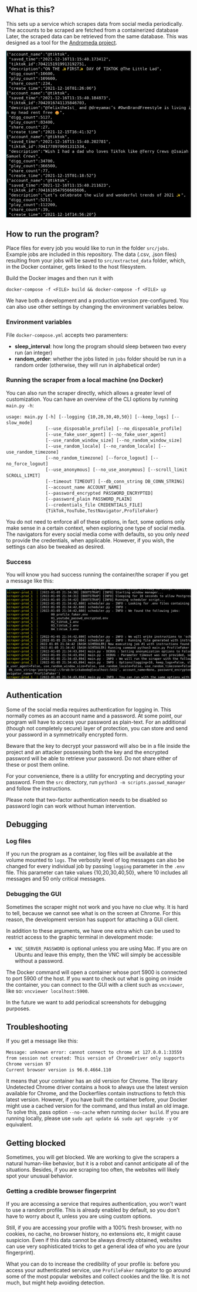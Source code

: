 ## What is this?
This sets up a service which scrapes data from social media periodically.
The accounts to be scraped are fetched from a containerized database
Later, the scraped data can be retrieved from the same database.
This was designed as a tool for the [Andromeda project](https://github.com/Jellyfish-Insights/andromeda).

![](docs/img/data-screenshot.png)

## How to run the program?

Place files for every job you would like to run in the folder `src/jobs`.
Example jobs are included in this repository. The data (.csv, .json files)
resulting from your jobs will be saved to `src/extracted_data` folder, which,
in the Docker container, gets linked to the host filesystem.

Build the Docker images and then run it with
```
docker-compose -f <FILE> build && docker-compose -f <FILE> up
```

We have both a development and a production version pre-configured. You can also
use other settings by changing the environment variables below.

### Environment variables
File `docker-compose.yml` accepts two paramenters:
- **sleep_interval**: how long the program should sleep between two every
run (an integer)
- **random_order**: whether the jobs listed in `jobs` folder should be run in
a random order (otherwise, they will run in alphabetical order)

### Running the scraper from a local machine (no Docker)

You can also run the scraper directly, which allows a greater level of
customization. You can have an overview of the CLI options by running
`main.py -h`:

```
usage: main.py [-h] [--logging {10,20,30,40,50}] [--keep_logs] [--slow_mode]
               [--use_disposable_profile] [--no_disposable_profile]
               [--use_fake_user_agent] [--no_fake_user_agent]
               [--use_random_window_size] [--no_random_window_size]
               [--use_random_locale] [--no_random_locale] [--use_random_timezone]
               [--no_random_timezone] [--force_logout] [--no_force_logout]
               [--use_anonymous] [--no_use_anonymous] [--scroll_limit SCROLL_LIMIT]
               [--timeout TIMEOUT] [--db_conn_string DB_CONN_STRING]
               [--account_name ACCOUNT_NAME]
               [--password_encrypted PASSWORD_ENCRYPTED]
               [--password_plain PASSWORD_PLAIN]
               [--credentials_file CREDENTIALS_FILE]
               {TikTok,YouTube,TestNavigator,ProfileFaker}
```

You do not need to enforce all of these options, in fact, some options only make
sense in a certain context, when exploring one type of social media. The navigators
for every social media come with defaults, so you only _need_ to provide the
credentials, when applicable. However, if you wish, the settings can also be
tweaked as desired.

### Success
You will know you had success running the container/the scraper if you get a 
message like this:

![](docs/img/success.jpeg)

## Authentication
Some of the social media requires authentication for logging in. This normally
comes as an account name and a password. At some point, our program will have
to access your password as plain-text. For an additional (though not completely
secure) layer of protection, you can store and send your password in a
symmetrically encrypted form.

Beware that the key to decrypt your password will also be in a file inside the
project and an attacker possessing both the key and the encrypted password will
be able to retrieve your password. Do not share either of these or post them 
online.

For your convenience, there is a utility for encrypting and decrypting your
password. From the `src` directory, run `python3 -m scripts.passwd_manager`
and follow the instructions.

Please note that two-factor authentication needs to be disabled so password login
can work without human intervention.

## Debugging

### Log files

If you run the program as a container, log files will be available at the volume
mounted to `logs`. The verbosity level of log messages can also be changed
for every individual job by passing `logging` parameter in the `.env` file.
This parameter can take values {10,20,30,40,50}, where 10 includes all messages
and 50 only critical messages.
### Debugging the GUI

Sometimes the scraper might not work and you have no clue why. It is hard to tell,
because we cannot see what is on the screen at Chrome. For this reason, the 
development version has support for attaching a GUI client.

In addition to these arguments, we have one extra which can be used to restrict access
to the graphic terminal in development mode:
- `VNC_SERVER_PASSWORD` is optional unless you are using Mac. If you are on
Ubuntu and leave this empty, then the VNC will simply be accessible without
a password.

The Docker command will open a container whose port 5900 is connected to port
5900 of the host. If you want to check out what is going on inside the container,
you can connect to the GUI with a client such as `vncviewer`, like so:
`vncviewer localhost:5900`.

In the future we want to add periodical screenshots for debugging purposes.

## Troubleshooting

If you get a message like this:
```
Message: unknown error: cannot connect to chrome at 127.0.0.1:33559
from session not created: This version of ChromeDriver only supports Chrome version 97
Current browser version is 96.0.4664.110
```

It means that your container has an old version for Chrome. The library Undetected
Chrome driver contains a hook to always use the latest version available for Chrome,
and the Dockerfiles contain instructions to fetch this latest version. However,
if you have built the container before, your Docker might use a cached version for
the command, and thus install an old image. To solve this, pass option `--no-cache`
when running `docker build`. If you are running locally, please use
`sudo apt update && sudo apt upgrade -y` or equivalent.

## Getting blocked

Sometimes, you will get blocked. We are working to give the scrapers a natural
human-like behavior, but it is a robot and cannot anticipate all of the situations.
Besides, if you are scraping too often, the websites will likely spot your unusual
behavior.
### Getting a credible browser fingerprint

If you are accessing a service that requires authentication, you won't want to
use a random profile. This is already enabled by default, so you don't have to
worry about it, unless you are using custom options.

Still, if you are accessing your profile with a 100% fresh browser, with no 
cookies, no cache, no browser history, no extensions etc, it might cause suspicion.
Even if this data cannot be always directly obtained, websites can use very
sophisticated tricks to get a general idea of who you are (your fingerprint).

What you can do to increase the credibility of your profile is: before you access
your authenticated service, use `ProfileFaker` navigator to go around some of the
most popular websites and collect cookies and the like. It is not much, but might
help avoiding detection.
